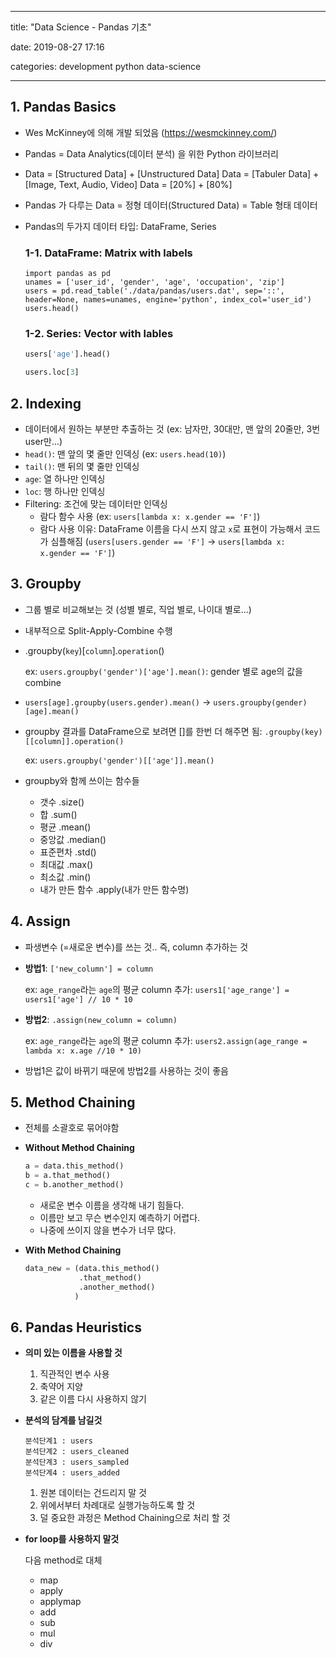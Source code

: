 ----

title: "Data Science - Pandas 기초"

date: 2019-08-27 17:16

categories: development python data-science

------



## 1. Pandas Basics 

- Wes McKinney에 의해 개발 되었음 (https://wesmckinney.com/)

- Pandas = Data Analytics(데이터 분석) 을 위한 Python 라이브러리

- Data = [Structured Data] + [Unstructured Data]
  Data = [Tabuler Data] + [Image, Text, Audio, Video]
  Data = [20%] + [80%]

- Pandas 가 다루는 Data = 정형 데이터(Structured Data) = Table 형태 데이터

- Pandas의 두가지 데이터 타입: DataFrame, Series

  ### 1-1. DataFrame: Matrix with labels

  ```pythond
  import pandas as pd
  unames = ['user_id', 'gender', 'age', 'occupation', 'zip'] 
  users = pd.read_table('./data/pandas/users.dat', sep='::', header=None, names=unames, engine='python', index_col='user_id')
  users.head()
  ```

  ### 1-2. Series: Vector with lables

  ```python
  users['age'].head()
  ```

  ```python
  users.loc[3]
  ```



## 2. Indexing

- 데이터에서 원하는 부분만 추출하는 것 (ex: 남자만, 30대만, 맨 앞의 20줄만, 3번 user만...)
- `head()`: 맨 앞의 몇 줄만 인덱싱 (ex: `users.head(10)`)
- `tail()`: 맨 뒤의 몇 줄만 인덱싱
- `age`: 열 하나만 인덱싱
- `loc`: 행 하나만 인덱싱
- Filtering: 조건에 맞는 데이터만 인덱싱
  - 람다 함수 사용 (ex: `users[lambda x: x.gender == 'F']`)
  - 람다 사용 이유: DataFrame 이름을 다시 쓰지 않고 `x`로 표현이 가능해서 코드가 심플해짐 (`users[users.gender == 'F']` -> `users[lambda x: x.gender == 'F']`)



## 3. Groupby

- 그룹 별로 비교해보는 것 (성별 별로, 직업 별로, 나이대 별로...)

- 내부적으로 Split-Apply-Combine 수행

- .groupby(`key`)[`column`].`operation`()

  ex: `users.groupby('gender')['age'].mean()`: gender 별로 age의 값을 combine

- `users[age].groupby(users.gender).mean()` -> `users.groupby(gender)[age].mean()`

- groupby 결과를 DataFrame으로 보려면 []를 한번 더 해주면 됨: `.groupby(key)[[column]].operation()`

  ex: `users.groupby('gender')[['age']].mean()`

- groupby와 함께 쓰이는 함수들

  - 갯수 .size()
  - 합 .sum()
  - 평균 .mean()
  - 중앙값 .median()
  - 표준편차 .std()
  - 최대값 .max()
  - 최소값 .min()
  - 내가 만든 함수 .apply(내가 만든 함수명)



## 4. Assign

- 파생변수 (=새로운 변수)를 쓰는 것.. 즉, column 추가하는 것

- **방법1**: `['new_column'] = column`

  ex: `age_range`라는 `age`의 평균 column 추가:  `users1['age_range'] = users1['age'] // 10 * 10`

- **방법2**: `.assign(new_column = column)`

  ex: `age_range`라는 `age`의 평균 column 추가: `users2.assign(age_range = lambda x: x.age //10 * 10)`

- 방법1은 값이 바뀌기 때문에 방법2를 사용하는 것이 좋음



## 5. Method Chaining

- 전체를 소괄호로 묶어야함

- **Without Method Chaining**

  ```python
  a = data.this_method()
  b = a.that_method()
  c = b.another_method()
  ```

  - 새로운 변수 이름을 생각해 내기 힘들다.
  - 이름만 보고 무슨 변수인지 예측하기 어렵다.
  - 나중에 쓰이지 않을 변수가 너무 많다.

- **With Method Chaining**

  ```python
  data_new = (data.this_method()
              .that_method()
              .another_method()
             )
  ```

  

## 6. Pandas Heuristics

- **의미 있는 이름을 사용할 것**

  1. 직관적인 변수 사용
  2. 축약어 지양
  3. 같은 이름 다시 사용하지 않기

- **분석의 담계를 남길것**

  ```
  분석단계1 : users
  분석단계2 : users_cleaned
  분석단계3 : users_sampled
  분석단계4 : users_added
  ```

  1. 원본 데이터는 건드리지 말 것
  2. 위에서부터 차례대로 실행가능하도록 할 것
  3. 덜 중요한 과정은 Method Chaining으로 처리 할 것

- **for loop를 사용하지 말것**

  다음 method로 대체

  - map
  - apply
  - applymap
  - add
  - sub
  - mul
  - div

